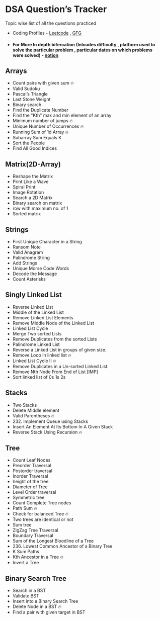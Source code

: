 
# DSA Question’s Tracker
 Topic wise list of all the questions practiced
- Coding Profiles - [Leetcode](https://leetcode.com/rudranshkhandelwal123/) , [GFG](https://auth.geeksforgeeks.org/user/rudranshkhandelwal123/practice)
- ####  For More In depth bifercation (Inlcudes difficulty , platform used to solve the particular problem , particular dates on which problems were solved) - [notion](https://foul-cook-ae3.notion.site/DSA-Question-s-Tracker-bbc37f14bb86422294d720ac180da6d6) 

## Arrays
- Count pairs with given sum 🔥
- Valid Sudoku
- Pascal’s Triangle
- Last Stone Weight
- Binary search
- Find the Duplicate Number
- Find the "Kth" max and min element of an array
- Minimum number of jumps  🔥
- Unique Number of Occurrences  🔥
- Running Sum of 1d Array 🔥
- Subarray Sum Equals K
- Sort the People
- Find All Good Indices

## Matrix(2D-Array)
- Reshape the Matrix
- Print Like a Wave
- Spiral Print
- Image Rotation
- Search a 2D Matrix
- Binary search on matrix
- row with maximum no. of 1
- Sorted matrix

## Strings
- First Unique Character in a String
- Ransom Note
- Valid Anagram
- Palindrome String
- Add Strings
- Unique Morse Code Words
- Decode the Message
- Count Asterisks

## Singly Linked List
- Reverse Linked List
- Middle of the Linked List
- Remove Linked List Elements
- Remove Middle Node of the Linked List
- Linked List Cycle
- Merge Two sorted Lists
- Remove Duplicates from the sorted Lists
- Palindrome Linked List
- Reverse a Linked List in groups of given size.
- Remove Loop in linked list  🔥
- Linked List Cycle II  🔥
- Remove Duplicates in a Un-sorted Linked List.
- Remove Nth Node From End of List [IMP]
- Sort linked list of 0s 1s 2s

## Stacks
- Two Stacks
- Delete Middle element 
- Valid Parentheses 🔥
- 232. Implement Queue using Stacks
- Insert An Element At Its Bottom In A Given Stack
- Reverse Stack Using Recursion 🔥

## Tree
- Count Leaf Nodes
-  Preorder Traversal
-   Postorder traversal
-  Inorder Traversal
- height of the tree
- Diameter of Tree
- Level Order traversal
- Symmetric tree
- Count Complete Tree nodes
- Path Sum 🔥
- Check for balanced Tree  🔥
- Two trees are identical or not
- Sum tree
- ZigZag Tree Traversal
- Boundary Traversal
- Sum of the Longest Bloodline of a Tree
- 236. Lowest Common Ancestor of a Binary Tree
- K Sum Paths
- Kth Ancestor in a Tree 🔥
- Invert a Tree

## Binary Search Tree
- Search in a BST
- Validate BST
- Insert into a Binary Search Tree
- Delete Node in a BST  🔥
- Find a pair with given target in BST

